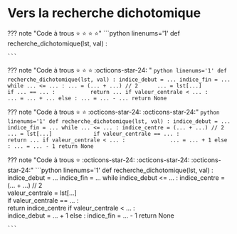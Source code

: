 # Vers la recherche dichotomique




??? note "Code à trous :star: :star: :star: :star:"
    ```python linenums='1'
    def recherche_dichotomique(lst, val) :
                           
    ``` 



??? note "Code à trous :star: :star: :star: :octicons-star-24: " 
    ```python linenums='1'
    def recherche_dichotomique(lst, val) :
        indice_debut = ...
        indice_fin = ...
        while ... <= ... :
            ... = (... + ...) // 2     
            ... = lst[...]            
            if ... == ... :          
                return ...
            if valeur_centrale < ... :             
                ... = ... + ...
            else :
                ... = ... - ...
        return None                               
    ``` 

??? note "Code à trous :star: :star: :octicons-star-24: :octicons-star-24:"
    ```python linenums='1'
    def recherche_dichotomique(lst, val) :
        indice_debut = ...
        indice_fin = ...
        while ... <= ... :
            indice_centre = (... + ...) // 2     
            ... = lst[...]            
            if valeur_centrale == ... :          
                return ...
            if valeur_centrale < ... :             
                ... = ... + 1
            else :
                ... = ... - 1
        return None                              
    ``` 



??? note "Code à trous :star: :octicons-star-24: :octicons-star-24: :octicons-star-24:"
    ```python linenums='1'
    def recherche_dichotomique(lst, val) :
        indice_debut = ...
        indice_fin = ...
        while indice_debut <= ... :
            indice_centre = (... + ...) // 2     
            valeur_centrale = lst[...]            
            if valeur_centrale == ... :          
                return indice_centre
            if valeur_centrale < ... :             
                indice_debut = ... + 1
            else :
                indice_fin = ... - 1
        return None
                        
    ``` 
        



